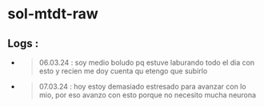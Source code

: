 # sol-mtdt-raw


## Logs :
- > 06.03.24 : soy medio boludo pq estuve laburando todo el dia con esto y recien me doy cuenta qu etengo que subirlo 
- > 07.03.24 : hoy estoy demasiado estresado para avanzar con lo mio, por eso avanzo con esto porque no necesito mucha neurona 